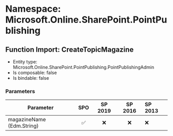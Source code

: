 # Namespace: Microsoft.Online.SharePoint.PointPublishing

## Function Import: CreateTopicMagazine

- Entity type: Microsoft.Online.SharePoint.PointPublishing.PointPublishingAdmin
- Is composable: false
- Is bindable: false

### Parameters

Parameter | SPO | SP 2019 | SP 2016 | SP 2013
----------|:---:|:-------:|:-------:|:-------
magazineName (Edm.String) | ✅ | ❌ | ❌ | ❌
